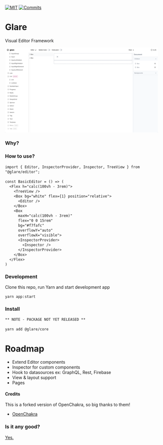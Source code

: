 [![MIT](https://img.shields.io/github/license/glareui/glare)](https://github.com/glareui/glare)
[![Commits](https://img.shields.io/github/commit-activity/m/glareui/glare)](https://github.com/glareui/glare)

# Glare

Visual Editor Framework

![Preview](docs/images/screen.png)

### Why?

### How to use?

```
import { Editor, InspectorProvider, Inspector, TreeView } from "@glare/editor";

const BasicEditor = () => (
  <Flex h="calc(100vh - 3rem)">
    <TreeView />
    <Box bg="white" flex={1} position="relative">
      <Editor />
    </Box>
    <Box
      maxH="calc(100vh - 3rem)"
      flex="0 0 15rem"
      bg="#f7fafc"
      overflowY="auto"
      overflowX="visible">
      <InspectorProvider>
        <Inspector />
      </InspectorProvider>
    </Box>
  </Flex>
)
```

### Development

Clone this repo, run Yarn and start development app

    yarn app:start

### Install

    ** NOTE - PACKAGE NOT YET RELEASED **

    yarn add @glare/core

# Roadmap

- Extend Editor components
- Inspector for custom components
- Hook to datasources ex: GraphQL, Rest, Firebase
- View & layout support
- Pages

#### Credits

This is a forked version of OpenChakra, so big thanks to them!

- [OpenChakra](https://github.com/premieroctet/openchakra/)

### Is it any good?

[Yes.](http://news.ycombinator.com/item?id=3067434)
